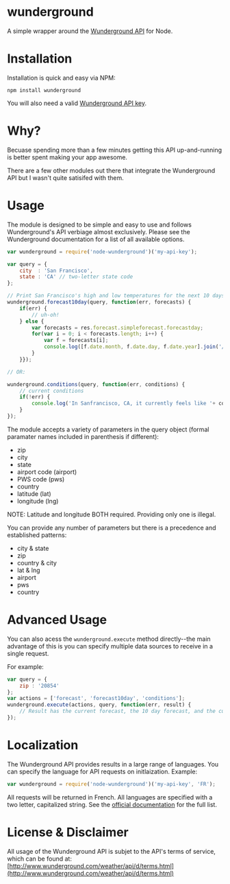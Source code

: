 wunderground
============
A simple wrapper around the [Wunderground API](http://www.wunderground.com/weather/api) for Node.

Installation
============
Installation is quick and easy via NPM:
```
npm install wunderground
```

You will also need a valid [Wunderground API key](http://www.wunderground.com/weather/api).

Why?
====
Becuase spending more than a few minutes getting this API up-and-running is better spent making your app awesome.

There are a few other modules out there that integrate the Wunderground API but I wasn't quite satisifed with them. 

Usage
=====
The module is designed to be simple and easy to use and follows Wunderground's API verbiage almost exclusively.  Please see the Wunderground documentation for a list of all available options.

```javascript
var wunderground = require('node-wunderground')('my-api-key');

var query = {
	city  : 'San Francisco',
	state : 'CA' // two-letter state code
};

// Print San Francisco's high and low temperatures for the next 10 days
wunderground.forecast10day(query, function(err, forecasts) {
	if(err) {
		// uh-oh!
	} else {
		var forecasts = res.forecast.simpleforecast.forecastday;
		for(var i = 0; i < forecasts.length; i++) {
			var f = forecasts[i];
			console.log([f.date.month, f.date.day, f.date.year].join('/') + ' - High: '+ f.high.fahrenheit +', Low: '+ f.low.fahrenheit);
		}
	}});

// OR:

wunderground.conditions(query, function(err, conditions) {
	// current conditions
	if(!err) {
		console.log('In Sanfrancisco, CA, it currently feels like '+ conditions.current_observation.temp_f);
	}
});
```


The module accepts a variety of parameters in the query object (formal paramater names included in parenthesis if different):
* zip
* city
* state
* airport code (airport)
* PWS code (pws)
* country
* latitude (lat)
* longitude (lng)

NOTE: Latitude and longitude BOTH required.  Providing only one is illegal.  

You can provide any number of parameters but there is a precedence and established patterns:
* city & state
* zip
* country & city
* lat & lng
* airport
* pws
* country

Advanced Usage
==============
You can also acess the `wunderground.execute` method directly--the main advantage of this is you can specify multiple data sources to receive in a single request.

For example:
```javascript
var query = {
	zip : '20854'
};
var actions = ['forecast', 'forecast10day', 'conditions'];
wunderground.execute(actions, query, function(err, result) {
	// Result has the current forecast, the 10 day forecast, and the current conditions for the US zip code 20854.
});
```

Localization
============
The Wunderground API provides results in a large range of languages.  You can specify the language for API requests on initlaization.  Example:
```javascript
var wunderground = require('node-wunderground')('my-api-key', 'FR');
```
All requests will be returned in French.  All languages are specified with a two letter, capitalized string.  See the [official documentation](http://www.wunderground.com/weather/api/d/docs?d=language-support) for the full list.

License & Disclaimer
====================
All usage of the Wunderground API is subjet to the API's terms of service, which can be found at: [http://www.wunderground.com/weather/api/d/terms.html](http://www.wunderground.com/weather/api/d/terms.html)
